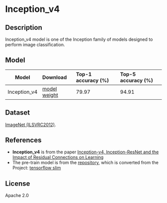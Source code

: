 <!--- SPDX-License-Identifier: Apache-2.0 -->

# Inception_v4

## Description

Inception_v4 model is one of the Inception family of models designed to perform image classification.

## Model

|Model            |Download                                                                 |Top-1 accuracy (%) |Top-5 accuracy (%) |
|-----------------|:------------------------------------------------------------------------|:------------------|:------------------|
| Inception_v4    |[model](deploy_inception-v4.prototxt) [weight](inception-v4.caffemodel)  | 79.97             | 94.91             |

## Dataset

[ImageNet (ILSVRC2012)](http://www.image-net.org/challenges/LSVRC/2012/).

## References

* **Inception_v4** is from the paper [Inception-v4, Inception-ResNet and the Impact of Residual Connections on Learning](https://arxiv.org/abs/1602.07261)
* The pre-train model is from the [repository](https://github.com/soeaver/caffe-model/tree/master/cls), which is converted from the Project: [tensorflow slim](https://github.com/tensorflow/models/tree/238922e98dd0e8254b5c0921b241a1f5a151782f/research/slim)

## License

Apache 2.0
